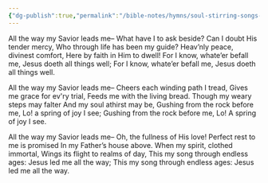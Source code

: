 ```yaml
---
{"dg-publish":true,"permalink":"/bible-notes/hymns/soul-stirring-songs-and-hymns/all-the-way-my-saviour-leads-me/","title":"All the Way My Saviour Leads Me"}
---
```



All the way my Savior leads me–
What have I to ask beside?
Can I doubt His tender mercy,
Who through life has been my guide?
Heav’nly peace, divinest comfort,
Here by faith in Him to dwell!
For I know, whate’er befall me,
Jesus doeth all things well;
For I know, whate’er befall me,
Jesus doeth all things well.

All the way my Savior leads me–
Cheers each winding path I tread,
Gives me grace for ev'ry trial,
Feeds me with the living bread.
Though my weary steps may falter
And my soul athirst may be,
Gushing from the rock before me,
Lo! a spring of joy I see;
Gushing from the rock before me,
Lo! A spring of joy I see.

All the way my Savior leads me–
Oh, the fullness of His love!
Perfect rest to me is promised
In my Father’s house above.
When my spirit, clothed immortal,
Wings its flight to realms of day,
This my song through endless ages:
Jesus led me all the way;
This my song through endless ages:
Jesus led me all the way.